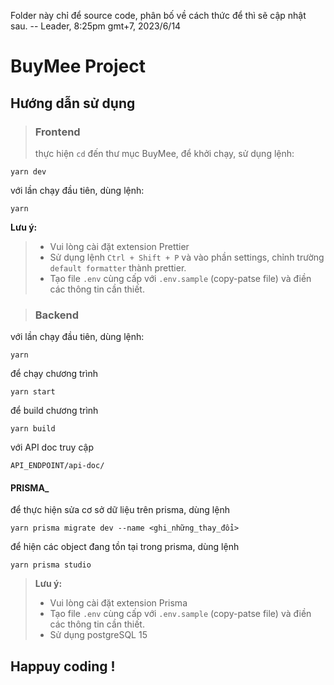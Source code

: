 Folder này chỉ để source code, phân bố về cách thức để thì sẽ cập nhật sau. -- Leader, 8:25pm gmt+7, 2023/6/14

# BuyMee Project

## Hướng dẫn sử dụng

> ### Frontend
>
> thực hiện `cd` đến thư mục BuyMee, để khởi chạy, sử dụng lệnh:

```shell
yarn dev
```

với lần chạy đầu tiên, dùng lệnh:

```shell
yarn
```

**Lưu ý:**

> - Vui lòng cài đặt extension Prettier
> - Sử dụng lệnh `Ctrl + Shift + P` và vào phần settings, chỉnh trường `default formatter` thành prettier.
> - Tạo file `.env` cùng cấp với `.env.sample` (copy-patse file) và điền các thông tin cần thiết.

> ### Backend

với lần chạy đầu tiên, dùng lệnh:

```shell
yarn
```

để chạy chương trình

```shell
yarn start
```

để build chương trình

```shell
yarn build
```

với API doc truy cập

```
API_ENDPOINT/api-doc/
```

#### **PRISMA\_**

để thực hiện sửa cơ sở dữ liệu trên prisma, dùng lệnh

```shell
yarn prisma migrate dev --name <ghi_những_thay_đổi>
```

để hiện các object đang tồn tại trong prisma, dùng lệnh

```shell
yarn prisma studio
```

> **Lưu ý:**
>
> - Vui lòng cài đặt extension Prisma
> - Tạo file `.env` cùng cấp với `.env.sample` (copy-patse file) và điền các thông tin cần thiết.
> - Sử dụng postgreSQL 15

## Happuy coding !
